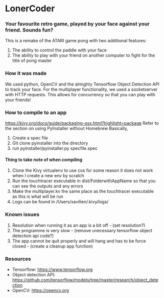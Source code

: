 # LonerCoder

### Your favourite retro game, played by your face against your friend. Sounds fun?

This is a remake of the ATARI game pong with two additional features:
1) The ability to control the paddle with your face
2) The ability to play with your friend on another computer to fight for the title of pong master

### How it was made

We used python, OpenCV and the almighty Tensorflow Object Detection API to track your face. For the multiplayer functionality, we used a socketserver with HTTP requests. This allows for concurrency so that you can play with your friends!

### How to compile to an app

https://kivy.org/docs/guide/packaging-osx.html?highlight=package
Refer to the section on using PyInstaller without Homebrew
Basically, 
1) Create a spec file
2) Git clone pyinstaller into the directory
3) run pyinstaller/pyinstaller.py specfile.spec

#### Thing to take note of when compiling
1) Clone the Kivy virtualenv to use cos for some reason it does not work when I create a new env by scratch
2) Run the touchtracer executable in dist/FolderwithAppName so that you can see the outputs and any errors
3) Make the multiplayer.kv the same place as the touchtracer executable as this is what will be run
4) Logs can be found in /Users/xavilien/.kivy/logs/

### Known issues
1) Resolution when running it as an app is a bit off - (set resolution?)
2) The programme is very slow - (remove unecessary tensorflow object detection api code?)
3) The app cannot be quit properly and will hang and has to be force closed - (create a cleanup app furction)

### Resources

- Tensorflow: https://www.tensorflow.org
- Object detection API: https://github.com/tensorflow/models/tree/master/research/object_detection
- OpenCV: https://opencv.org
